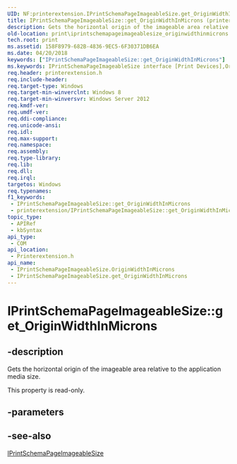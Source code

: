 ```yaml
---
UID: NF:printerextension.IPrintSchemaPageImageableSize.get_OriginWidthInMicrons
title: IPrintSchemaPageImageableSize::get_OriginWidthInMicrons (printerextension.h)
description: Gets the horizontal origin of the imageable area relative to the application media size.
old-location: print\iprintschemapageimageablesize_originwidthinmicrons.htm
tech.root: print
ms.assetid: 158F8979-682B-4836-9EC5-6F30371DB6EA
ms.date: 04/20/2018
keywords: ["IPrintSchemaPageImageableSize::get_OriginWidthInMicrons"]
ms.keywords: IPrintSchemaPageImageableSize interface [Print Devices],OriginWidthInMicrons property, IPrintSchemaPageImageableSize.OriginWidthInMicrons, IPrintSchemaPageImageableSize.get_OriginWidthInMicrons, IPrintSchemaPageImageableSize::OriginWidthInMicrons, IPrintSchemaPageImageableSize::get_OriginWidthInMicrons, OriginWidthInMicrons property [Print Devices], OriginWidthInMicrons property [Print Devices],IPrintSchemaPageImageableSize interface, get_OriginWidthInMicrons, print.iprintschemapageimageablesize_originwidthinmicrons, printerextension/IPrintSchemaPageImageableSize::OriginWidthInMicrons, printerextension/IPrintSchemaPageImageableSize::get_OriginWidthInMicrons
req.header: printerextension.h
req.include-header: 
req.target-type: Windows
req.target-min-winverclnt: Windows 8
req.target-min-winversvr: Windows Server 2012
req.kmdf-ver: 
req.umdf-ver: 
req.ddi-compliance: 
req.unicode-ansi: 
req.idl: 
req.max-support: 
req.namespace: 
req.assembly: 
req.type-library: 
req.lib: 
req.dll: 
req.irql: 
targetos: Windows
req.typenames: 
f1_keywords:
 - IPrintSchemaPageImageableSize::get_OriginWidthInMicrons
 - printerextension/IPrintSchemaPageImageableSize::get_OriginWidthInMicrons
topic_type:
 - APIRef
 - kbSyntax
api_type:
 - COM
api_location:
 - Printerextension.h
api_name:
 - IPrintSchemaPageImageableSize.OriginWidthInMicrons
 - IPrintSchemaPageImageableSize.get_OriginWidthInMicrons
---
```


# IPrintSchemaPageImageableSize::get_OriginWidthInMicrons


## -description

Gets the horizontal origin of the imageable area relative to the application media size.

This property is read-only.

## -parameters

## -see-also

<a href="/windows-hardware/drivers/ddi/printerextension/nn-printerextension-iprintschemapageimageablesize">IPrintSchemaPageImageableSize</a>